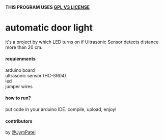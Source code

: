 #### THIS PROGRAM USES [GPL V3 LICENSE](../../LICENSE)

# automatic door light
it's a project by which LED turns on if Ultrasonic Sensor detects distance more than 20 cm.  

#### requienments
arduino board  
ultrasonic sensor (HC-SR04)  
led  
jumper wires  

#### how to run?
put code in your arduino IDE.
compile, upload, enjoy!

#### contributors
by [@JymPatel](https://github.com/JymPatel)  
